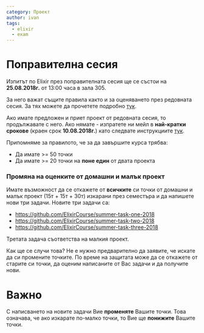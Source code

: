 ```yaml
---
category: Проект
author: ivan
tags:
  - elixir
  - exam
---
```

# Поправителна сесия

Изпитът по Elixir през поправителната сесия ще се състои на **25.08.2018г.** от 13:00 часа в зала 305.

За него важат същите правила както и за оценяването през редовната сесия. За тях можете да прочетете подробно [тук](https://elixir-lang.bg/posts/project).

Ако имате предложен и приет проект от редовната сесия, то продължавате с него. Ако нямате - изпратете ни мейл в **най-кратки срокове** (краен срок **10.08.2018г.**) като следвате инструкциите [тук](https://elixir-lang.bg/posts/project).

Припомняме за правилото, че за да завършите курса трябва:
- Да имате >= 50 точки
- Да имате >= 20 точки на **поне един** от двата проекта

### Промяна на оценките от домашни и малък проект

Имате възможност да се откажете от **всичките** си точки от домашни и малък проект (15т + 15т + 30т) изкарани през семестъра и да напишете нови три задачи.
Новите три задачи са:
- <https://github.com/ElixirCourse/summer-task-one-2018>
- <https://github.com/ElixirCourse/summer-task-two-2018>
- <https://github.com/ElixirCourse/summer-task-three-2018>

Третата задача съответства на малкия проект.

Как ще се случи това? Не е нужно предварително да заявите, че искате да си промените точките. По време на защитата може да се откажете от старите си точки, да оценим написаните от Вас задачи и да получите нови.

# Важно
С написването на новите задачи Вие **променяте** Вашите точки. Това означава, че ако изкарате по-малко точки, то Вие ще **понижите** Вашите точки.
